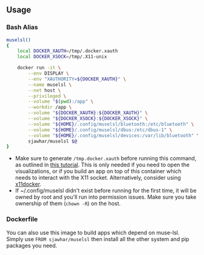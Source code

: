 ## Usage
### Bash Alias
```bash
muselsl()
{
    local DOCKER_XAUTH=/tmp/.docker.xauth
    local DOCKER_XSOCK=/tmp/.X11-unix

    docker run -it \
        --env DISPLAY \
        --env "XAUTHORITY=${DOCKER_XAUTH}" \
        --name muselsl \
        --net host \
        --privileged \
        --volume "$(pwd):/app" \
        --workdir /app \
        --volume "${DOCKER_XAUTH}:${DOCKER_XAUTH}" \
        --volume "${DOCKER_XSOCK}:${DOCKER_XSOCK}" \
        --volume "${HOME}/.config/muselsl/bluetooth:/etc/bluetooth" \
        --volume "${HOME}/.config/muselsl/dbus:/etc/dbus-1" \
        --volume "${HOME}/.config/muselsl/devices:/var/lib/bluetooth" \
        sjawhar/muselsl $@
}

```
* Make sure to generate `/tmp.docker.xauth` before running this command, as outlined in [this tutorial](http://wiki.ros.org/docker/Tutorials/GUI#The_isolated_way). This is only needed if you need to open the visualizations, or if you build an app on top of this container which needs to interact with the X11 socket. Alternatively, consider using [x11docker](https://github.com/mviereck/x11docker).
* If ~/.config/muselsl didn't exist before running for the first time, it will be owned by root and you'll run into permission issues. Make sure you take ownership of them (`chown -R`) on the host.

### Dockerfile
You can also use this image to build apps which depend on muse-lsl. Simply use `FROM sjawhar/muselsl` then install all the other system and pip packages you need.